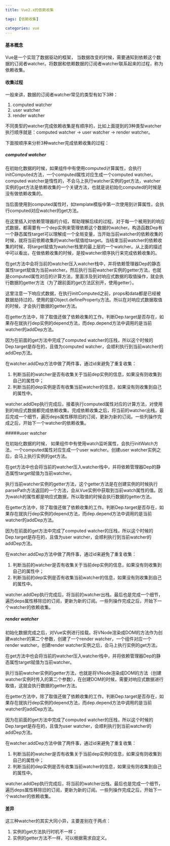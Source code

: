 ```yaml
---
title: Vue2.x的依赖收集

tags: [依赖收集]

categories: vue
---
```


#### 基本概念

Vue是一个实现了数据驱动的框架， 当数据改变的时候，需要通知到依赖这个数据的订阅者watcher。将数据和依赖数据的订阅者watcher联系起来的过程，称为依赖收集。



#### 收集过程

一般来讲，数据的订阅者watcher常见的类型有如下3种：

1. computed watcher
2. user watcher
3. render watcher

不同类型的watcher完成依赖收集是有顺序的，比如上面提到的3种类型watcher执行顺序就是：computed watcher -> user watcher -> render watcher。

下面按顺序来分析3种watcher完成依赖收集的过程：

##### computed watcher

在初始化数据的时候，如果组件中有使用computed计算属性，会执行initComputed方法，一个computed属性对应生成一个computed watcher。computed watcher是惰性的，不会马上执行watcher实例的get方法，watcher实例的get方法是依赖收集的一个关键方法，也就是说初始化computed的时候是没有做依赖收集的。

当后面使用到computed属性时，如template模版中第一次使用到计算属性，会执行computed对应watcher的get方法。

在这里插入对依赖管理器的介绍，帮助理解后续的过程。对于每一个被用到的响应式数据，都需要有一个dep实例来管理依赖这个数据的watcher。构造函数Dep有一个静态属性target可以理解成一个全局变量，当开始当前watcher的依赖收集的时候，就将当前依赖收集的watcher赋值给target。当结束当前watcher的依赖收集的时候，将target赋值为watcher栈里的最上层的一个watcher。从上面的描述中可以看出，在做依赖收集的时候，是按watcher顺序执行来完成依赖收集的。

在get方法中会将当前的watcher压入watcher栈中，并将依赖管理器Dep的静态属性target赋值为当前watcher。然后执行当前watcher实例的getter方法，也就是computed属性对应的计算方法，里面涉及到对响应式数据的取值操作，就会执行数据的getter方法（为了跟前面的get方法区别开，使用getter）。

这里注意一下响应式数据，在执行initComputed之前，props和data都是已经被数据劫持过的，使用的是Object.defineProperty方法。所以在对响应式数据取值的时候，才会执行数据的getter方法。

在getter方法中，除了取值还做了依赖收集的工作。判断Dep.target是否存在，如果存在就执行dep实例的depend方法，而dep.depend方法中调用的是当前watcher的addDep方法。

因为在前面的get方法中完成了computed watcher的压栈，所以这个时候的Dep.target是存在的，且值为computed watcher，会顺利执行到当前watcher的addDep方法。

在watcher.addDep方法中做了两件事，通过id来避免了重复收集：

1. 判断当前的watcher是否有收集关于当前dep实例的信息，如果没有则收集到自己的属性中；
2. 判断当前的dep实例是否有收集当前watcher的信息，如果没有则收集到自己的属性中。

watcher.addDep执行完成后，接着执行computed属性对应的计算方法，对使用到的响应式数据都完成依赖收集。完成依赖收集之后，将当前的watcher出栈。最后完成一个细节，遍历deps属性移除旧的订阅，更新为新的订阅。一些列操作完成之后，开始下一个watcher的依赖收集。



#####user watcher

在初始化数据的时候， 如果组件中有使用watch监听属性，会执行initWatch方法，一个computed属性对应生成一个user watcher。创建user watcher实例之后，会马上执行实例的get方法。

在get方法中也会将当前的watcher压入watcher栈中，并将依赖管理器Dep的静态属性target赋值为当前watcher。

执行当前watcher实例的getter方法，这个getter方法是在创建实例的时候执行parsePath方法返回的一个方法，会从Vue实例中获取到当前watch属性的值。因为watch的属性都是响应式数据，所以取值的时候会执行数据的getter方法。

在getter方法中，除了取值还做了依赖收集的工作。判断Dep.target是否存在，如果存在就执行dep实例的depend方法，而dep.depend方法中调用的是当前watcher的addDep方法。

因为在前面的get方法中完成了computed watcher的压栈，所以这个时候的Dep.target是存在的，且值为user watcher，会顺利执行到当前watcher的addDep方法。

在watcher.addDep方法中做了两件事，通过id来避免了重复收集：

1. 判断当前的watcher是否有收集关于当前dep实例的信息，如果没有则收集到自己的属性中；
2. 判断当前的dep实例是否有收集当前watcher的信息，如果没有则收集到自己的属性中。

watcher.addDep执行完成后，将当前的watcher出栈。最后也是完成一个细节，遍历deps属性移除旧的订阅，更新为新的订阅。一些列操作完成之后，开始下一个watcher的依赖收集。



##### render watcher

初始化数据完成之后，对Vue实例进行挂载。将VNode渲染成DOM的方法作为创建watcher的第二个参数，创建了一个render watcher，一个组件对应一个render watcher。创建render watcher实例之后，会马上执行实例的get方法。

在get方法中也会将当前的watcher压入watcher栈中，并将依赖管理器Dep的静态属性target赋值为当前watcher。

执行当前watcher实例的getter方法，也就是将VNode渲染成DOM的方法（创建watcher实例时传入的第二个参数），在创建DOM的时候，需要对响应式数据进行取值，这就会执行数据的getter方法。

在getter方法中，除了取值还做了依赖收集的工作。判断Dep.target是否存在，如果存在就执行dep实例的depend方法，而dep.depend方法中调用的是当前watcher的addDep方法。

因为在前面的get方法中完成了computed watcher的压栈，所以这个时候的Dep.target是存在的，且值为user watcher，会顺利执行到当前watcher的addDep方法。

在watcher.addDep方法中做了两件事，通过id来避免了重复收集：

1. 判断当前的watcher是否有收集关于当前dep实例的信息，如果没有则收集到自己的属性中；
2. 判断当前的dep实例是否有收集当前watcher的信息，如果没有则收集到自己的属性中。

watcher.addDep执行完成后，将当前的watcher出栈。最后也是完成一个细节，遍历deps属性移除旧的订阅，更新为新的订阅。一些列操作完成之后，开始下一个watcher的依赖收集。



#### 差异

这三种watcher的其实大同小异，主要差别在于两点：

1. 实例的get方法执行时机不一样；
2. 实例的getter方法不一样，可以根据需求自定义。

